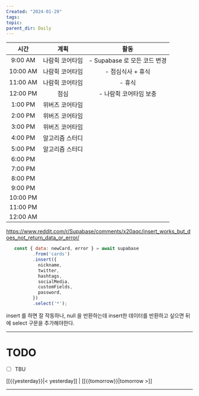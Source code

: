 ```yaml
---
Created: "2024-01-29"
tags: 
topic: 
parent_dir: Daily
---
```

|   시간   |      계획       |             활동             |
|:--------:|:---------------:|:----------------------------:|
| 9:00 AM  | 나람쥑 코어타임 | - Supabase 로 모든 코드 변경 |
| 10:00 AM | 나람쥑 코어타임 |      - 점심식사 + 휴식       |
| 11:00 AM | 나람쥑 코어타임 |            - 휴식            |
| 12:00 PM |      점심       |    - 나람쥑 코어타임 보충    |
| 1:00 PM  | 위버즈 코어타임 |                              |
| 2:00 PM  | 위버즈 코어타임 |                              |
| 3:00 PM  | 위버즈 코어타임 |                              |
| 4:00 PM  | 알고리즘 스터디 |                              |
| 5:00 PM  | 알고리즘 스터디 |                              |
| 6:00 PM  |                 |                              |
| 7:00 PM  |                 |                              |
| 8:00 PM  |                 |                              |
| 9:00 PM  |                 |                              |
| 10:00 PM |                 |                              |
| 11:00 PM |                 |                              |
| 12:00 AM |                 |                              |
https://www.reddit.com/r/Supabase/comments/x20aqc/insert_works_but_does_not_return_data_or_error/
```js
   const { data: newCard, error } = await supabase
          .from('cards')
          .insert({
            nickname,
            twitter,
            hashtags,
            socialMedia,
            customFields,
            password,
          })
          .select('*');
```
insert 를 하면 잘 작동하나, null 을 반환하는데 insert한 데이터를 반환하고 싶으면 뒤에 select 구문을 추가해야한다. 

----
# TODO
- [ ] TBU 
  
[[{{yesterday}}|< yesterday]] | [[{{tomorrow}}|tomorrow >]]  
  
---  
